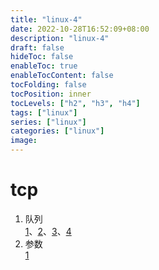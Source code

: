 ```yaml
---
title: "linux-4"
date: 2022-10-28T16:52:09+08:00
description: "linux-4"
draft: false
hideToc: false
enableToc: true
enableTocContent: false
tocFolding: false
tocPosition: inner
tocLevels: ["h2", "h3", "h4"]
tags: ["linux"]
series: ["linux"]
categories: ["linux"]
image:
---
```

# tcp
1. 队列  
[1](https://zhuanlan.zhihu.com/p/36731397)、[2](https://blog.csdn.net/u014331650/article/details/120382074)、[3](https://blog.csdn.net/weixin_39846186/article/details/111205659)、[4](https://cloud.tencent.com/developer/article/1558493)
2. 参数  
[1](https://www.cnblogs.com/nmap/p/6435057.html)